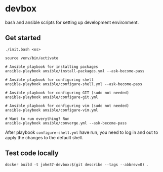 # devbox

bash and ansible scripts for setting up development environment.

## Get started

```shell
./init.bash <os>

source venv/bin/activate

# Ansible playbook for installing packages
ansible-playbook ansible/install-packages.yml --ask-become-pass

# Ansible playbook for configuring shell
ansible-playbook ansible/configure-shell.yml --ask-become-pass

# Ansible playbook for configuring GIT (sudo not needed)
ansible-playbook ansible/configure-git.yml

# Ansible playbook for configuring vim (sudo not needed)
ansible-playbook ansible/configure-vim.yml

# Want to run everything? Run
ansible-playbook ansible/converge.yml --ask-become-pass
```

After  playbook `configure-shell.yml` have run, you need to log in and out
to apply the changes to the default shell.

## Test code locally

```
docker build -t johe37-devbox:$(git describe --tags --abbrev=0) .
```
